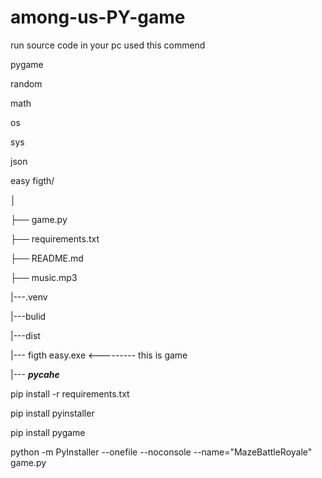 ﻿# among-us-PY-game

run source code in your pc used this commend

pygame

random

math

os

sys

json

easy figth/

│

├── game.py

├── requirements.txt

├── README.md

├── music.mp3

|---.venv

|---bulid

|---dist

  |--- figth easy.exe <--------- this is game 

|--- ___pycahe___


pip install -r requirements.txt

pip install pyinstaller

pip install pygame

python -m PyInstaller --onefile --noconsole --name="MazeBattleRoyale" game.py



